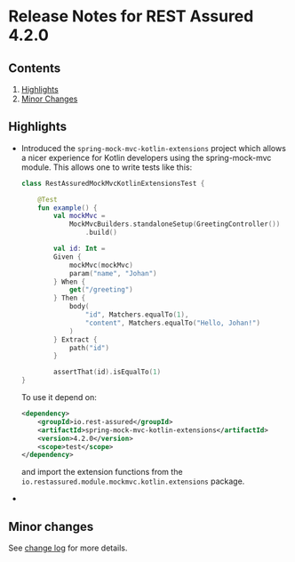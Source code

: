 # Release Notes for REST Assured 4.2.0 #

## Contents
1. [Highlights](#highlights)
1. [Minor Changes](#minor-changes)

## Highlights
* Introduced the `spring-mock-mvc-kotlin-extensions` project which allows a nicer experience for Kotlin developers using the spring-mock-mvc module. This allows one to write tests like this:
	
	```kotlin
	class RestAssuredMockMvcKotlinExtensionsTest {

        @Test
        fun example() {
            val mockMvc =
                MockMvcBuilders.standaloneSetup(GreetingController())
                    .build()

            val id: Int =
            Given {
                mockMvc(mockMvc)
                param("name", "Johan")
            } When {
                get("/greeting")
            } Then {
                body(
                    "id", Matchers.equalTo(1),
                    "content", Matchers.equalTo("Hello, Johan!")
                )
            } Extract {
                path("id")
            }

            assertThat(id).isEqualTo(1)
    }
    ```

    To use it depend on:

    ```xml
    <dependency>
        <groupId>io.rest-assured</groupId>
        <artifactId>spring-mock-mvc-kotlin-extensions</artifactId>
        <version>4.2.0</version>
        <scope>test</scope>
    </dependency>
    ```

    and import the extension functions from the `io.restassured.module.mockmvc.kotlin.extensions` package.
* 

## Minor changes ##

See [change log](http://github.com/jayway/rest-assured/raw/master/changelog.txt) for more details.